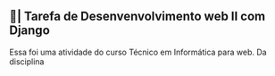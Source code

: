 ## 📑| Tarefa de Desenvenvolvimento web II com Django

  Essa foi uma atividade do curso Técnico em Informática para web. Da disciplina
 
